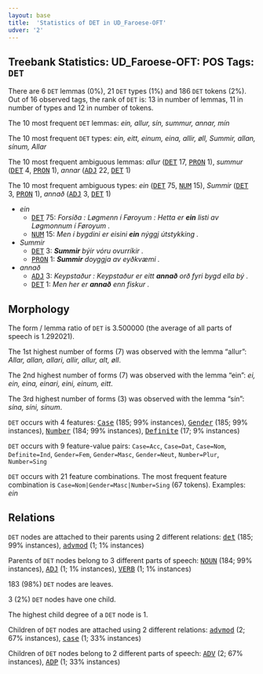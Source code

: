 ```yaml
---
layout: base
title:  'Statistics of DET in UD_Faroese-OFT'
udver: '2'
---
```


## Treebank Statistics: UD_Faroese-OFT: POS Tags: `DET`

There are 6 `DET` lemmas (0%), 21 `DET` types (1%) and 186 `DET` tokens (2%).
Out of 16 observed tags, the rank of `DET` is: 13 in number of lemmas, 11 in number of types and 12 in number of tokens.

The 10 most frequent `DET` lemmas: <em>ein, allur, sín, summur, annar, mín</em>

The 10 most frequent `DET` types:  <em>ein, eitt, einum, eina, allir, øll, Summir, allan, sínum, Allar</em>

The 10 most frequent ambiguous lemmas: <em>allur</em> (<tt><a href="fo_oft-pos-DET.html">DET</a></tt> 17, <tt><a href="fo_oft-pos-PRON.html">PRON</a></tt> 1), <em>summur</em> (<tt><a href="fo_oft-pos-DET.html">DET</a></tt> 4, <tt><a href="fo_oft-pos-PRON.html">PRON</a></tt> 1), <em>annar</em> (<tt><a href="fo_oft-pos-ADJ.html">ADJ</a></tt> 22, <tt><a href="fo_oft-pos-DET.html">DET</a></tt> 1)

The 10 most frequent ambiguous types:  <em>ein</em> (<tt><a href="fo_oft-pos-DET.html">DET</a></tt> 75, <tt><a href="fo_oft-pos-NUM.html">NUM</a></tt> 15), <em>Summir</em> (<tt><a href="fo_oft-pos-DET.html">DET</a></tt> 3, <tt><a href="fo_oft-pos-PRON.html">PRON</a></tt> 1), <em>annað</em> (<tt><a href="fo_oft-pos-ADJ.html">ADJ</a></tt> 3, <tt><a href="fo_oft-pos-DET.html">DET</a></tt> 1)


* <em>ein</em>
  * <tt><a href="fo_oft-pos-DET.html">DET</a></tt> 75: <em>Forsíða : Løgmenn í Føroyum : Hetta er <b>ein</b> listi av Løgmonnum í Føroyum .</em>
  * <tt><a href="fo_oft-pos-NUM.html">NUM</a></tt> 15: <em>Men í bygdini er eisini <b>ein</b> nýggj útstykking .</em>
* <em>Summir</em>
  * <tt><a href="fo_oft-pos-DET.html">DET</a></tt> 3: <em><b>Summir</b> býir vóru ovurríkir .</em>
  * <tt><a href="fo_oft-pos-PRON.html">PRON</a></tt> 1: <em><b>Summir</b> doyggja av eyðkvæmi .</em>
* <em>annað</em>
  * <tt><a href="fo_oft-pos-ADJ.html">ADJ</a></tt> 3: <em>Keypstaður : Keypstaður er eitt <b>annað</b> orð fyri bygd ella bý .</em>
  * <tt><a href="fo_oft-pos-DET.html">DET</a></tt> 1: <em>Men her er <b>annað</b> enn fiskur .</em>

## Morphology

The form / lemma ratio of `DET` is 3.500000 (the average of all parts of speech is 1.292021).

The 1st highest number of forms (7) was observed with the lemma “allur”: <em>Allar, allan, allari, allir, allur, alt, øll</em>.

The 2nd highest number of forms (7) was observed with the lemma “ein”: <em>ei, ein, eina, einari, eini, einum, eitt</em>.

The 3rd highest number of forms (3) was observed with the lemma “sín”: <em>sína, síni, sínum</em>.

`DET` occurs with 4 features: <tt><a href="fo_oft-feat-Case.html">Case</a></tt> (185; 99% instances), <tt><a href="fo_oft-feat-Gender.html">Gender</a></tt> (185; 99% instances), <tt><a href="fo_oft-feat-Number.html">Number</a></tt> (184; 99% instances), <tt><a href="fo_oft-feat-Definite.html">Definite</a></tt> (17; 9% instances)

`DET` occurs with 9 feature-value pairs: `Case=Acc`, `Case=Dat`, `Case=Nom`, `Definite=Ind`, `Gender=Fem`, `Gender=Masc`, `Gender=Neut`, `Number=Plur`, `Number=Sing`

`DET` occurs with 21 feature combinations.
The most frequent feature combination is `Case=Nom|Gender=Masc|Number=Sing` (67 tokens).
Examples: <em>ein</em>


## Relations

`DET` nodes are attached to their parents using 2 different relations: <tt><a href="fo_oft-dep-det.html">det</a></tt> (185; 99% instances), <tt><a href="fo_oft-dep-advmod.html">advmod</a></tt> (1; 1% instances)

Parents of `DET` nodes belong to 3 different parts of speech: <tt><a href="fo_oft-pos-NOUN.html">NOUN</a></tt> (184; 99% instances), <tt><a href="fo_oft-pos-ADJ.html">ADJ</a></tt> (1; 1% instances), <tt><a href="fo_oft-pos-VERB.html">VERB</a></tt> (1; 1% instances)

183 (98%) `DET` nodes are leaves.

3 (2%) `DET` nodes have one child.

The highest child degree of a `DET` node is 1.

Children of `DET` nodes are attached using 2 different relations: <tt><a href="fo_oft-dep-advmod.html">advmod</a></tt> (2; 67% instances), <tt><a href="fo_oft-dep-case.html">case</a></tt> (1; 33% instances)

Children of `DET` nodes belong to 2 different parts of speech: <tt><a href="fo_oft-pos-ADV.html">ADV</a></tt> (2; 67% instances), <tt><a href="fo_oft-pos-ADP.html">ADP</a></tt> (1; 33% instances)

